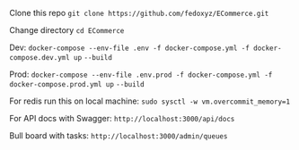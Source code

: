 Clone this repo
`git clone https://github.com/fedoxyz/ECommerce.git`

Change directory
`cd ECommerce`

Dev:
`docker-compose --env-file .env -f docker-compose.yml -f docker-compose.dev.yml up` `--build` 

Prod:
`docker-compose --env-file .env.prod -f docker-compose.yml -f docker-compose.prod.yml up` `--build` 


For redis run this on local machine:
`sudo sysctl -w vm.overcommit_memory=1`

For API docs with Swagger:
`http://localhost:3000/api/docs`

Bull board with tasks:
`http://localhost:3000/admin/queues`
